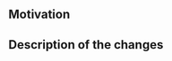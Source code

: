 <!-- Thank you for creating a pull request! In general, we merge your pull request after it gets two or more approvals. To proceed to the review process by the maintainers, please make sure that the PR meets the following conditions: (1) it passes all CI checks, and (2) it is neither in the draft nor WIP state. If you wish to discuss the PR in the draft state or need any other help, please mention the Optuna development team in the PR. -->

## Motivation

<!-- Describe your motivation why you will submit this PR. This is useful for reviewers to understand the context of PR. -->

## Description of the changes

<!-- Describe the changes in this PR. -->
